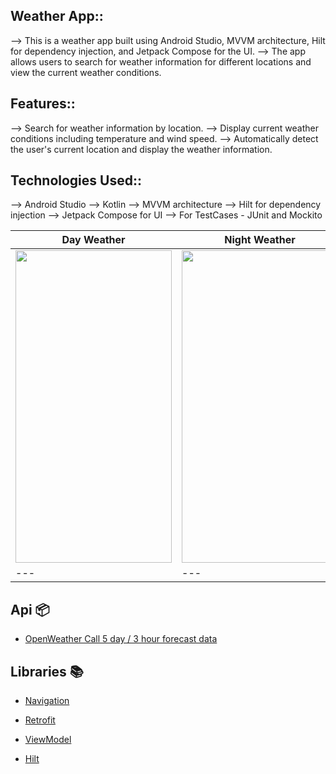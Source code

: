 Weather App::
-------------

--> This is a weather app built using Android Studio, MVVM architecture, Hilt for dependency injection, 
    and Jetpack Compose for the UI. 
--> The app allows users to search for weather information for different locations and view the current weather conditions.


Features::
----------
--> Search for weather information by location.
--> Display current weather conditions including temperature and wind speed.
--> Automatically detect the user's current location and display the weather information.


Technologies Used::
-------------------
--> Android Studio
--> Kotlin
--> MVVM architecture
--> Hilt for dependency injection
--> Jetpack Compose for UI
--> For TestCases - JUnit and Mockito

Day Weather| Night Weather
--- | ---
<img width=250 height =500 src="https://github.com/ra-janani/weatherapp/assets/87525936/0d55cc85-4497-4ef0-8e11-a8a3d181e48a" /> | <img width=250 height =500 src="https://github.com/ra-janani/weatherapp/assets/87525936/7473b464-a141-4bd1-bedf-9804de36a9a5"/>
--- | ---

## Api 📦
* [OpenWeather Call 5 day / 3 hour forecast data](https://openweathermap.org/forecast5)

## Libraries 📚

* [Navigation](https://developer.android.com/jetpack/compose/navigation)

* [Retrofit](https://square.github.io/retrofit)

* [ViewModel](https://developer.android.com/jetpack/compose/libraries#viewmodel)

* [Hilt](https://developer.android.com/training/dependency-injection/hilt-android)
